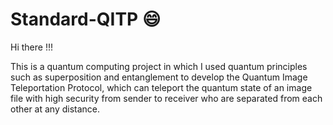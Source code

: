 # Standard-QITP :smile:

Hi there !!!

This is a quantum computing project in which I used quantum principles such as superposition and entanglement to develop the Quantum Image Teleportation Protocol, which can teleport the quantum state of an image file with high security from sender to receiver who are separated from each other at any distance.
